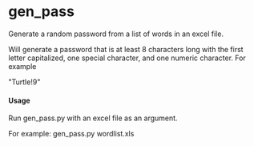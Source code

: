 # gen_pass

Generate a random password from a list of words in an excel file.

Will generate a password that is at least 8 characters long with the first letter capitalized, one special character, and one numeric character. For example

"Turtle!9"

#### Usage

Run gen_pass.py with an excel file as an argument.

For example: gen_pass.py wordlist.xls

